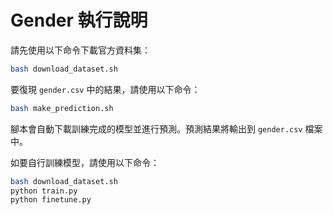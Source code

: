 # Gender 執行說明

請先使用以下命令下載官方資料集：

```bash
bash download_dataset.sh
```

要復現 `gender.csv` 中的結果，請使用以下命令：

```bash
bash make_prediction.sh
```

腳本會自動下載訓練完成的模型並進行預測。預測結果將輸出到 `gender.csv` 檔案中。

如要自行訓練模型，請使用以下命令：

```bash
bash download_dataset.sh
python train.py
python finetune.py
```